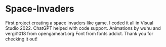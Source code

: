 # Space-Invaders
First project creating a space invaders like game. I coded it all in Visual Studio 2022. ChatGPT helped with code support.
Animations by wuhu and vergil1018 from opengameart.org 
Font from fonts addict.
Thank you for checking it out!
